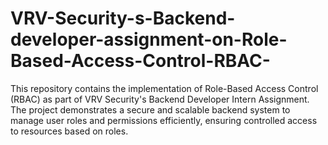 # VRV-Security-s-Backend-developer-assignment-on-Role-Based-Access-Control-RBAC-
This repository contains the implementation of Role-Based Access Control (RBAC) as part of VRV Security's Backend Developer Intern Assignment. The project demonstrates a secure and scalable backend system to manage user roles and permissions efficiently, ensuring controlled access to resources based on roles.
